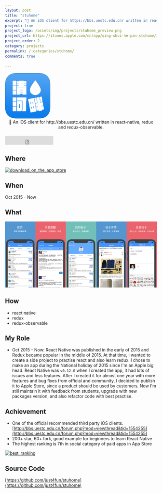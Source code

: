 ```yaml
---
layout: post
title: "stuhome"
excerpt: "📱 An iOS client for https://bbs.uestc.edu.cn/ written in react-native, redux and redux-observable."
project: true
project_logo: /assets/img/projects/stuhome_preview.png
project_url: https://itunes.apple.com/cn/app/qing-shui-he-pan-stuhome/id1190564355
project_order: 2
category: projects
permalink: /:categories/stuhome/
comments: true

---
```


<img src="/assets/img/projects/stuhome_logo.png" alt="" style="width: 150px;"/>

<center><figcaption>📱 An iOS client for http://bbs.uestc.edu.cn/ written in react-native, redux and redux-observable.</figcaption></center>

<iframe src="https://ghbtns.com/github-btn.html?user=just4fun&repo=stuhome&type=star&count=true&size=large" frameborder="0" scrolling="0" width="160px" height="30px" style="margin-top: 20px;"></iframe>


## Where

[<img style="width: 250px; margin: unset;" alt="download_on_the_app_store" src="https://user-images.githubusercontent.com/7512625/27969868-353f554c-637f-11e7-869d-3963933461ca.png">](https://itunes.apple.com/cn/app/qing-shui-he-pan-stuhome/id1190564355)

## When

Oct 2015 - Now

## What

![screenshots](/assets/img/projects/stuhome_preview.png)

## How

- react native
- redux
- redux-observable

## My Role

- Oct 2015 - Now: React Native was published in the early of 2015 and Redux became popular in the middle of 2015. At that time, I wanted to create a side project to practise react and also learn redux. I chose to make an app during the National holiday of 2015 since I'm an Apple big head. React Native was `v0.12.0` when I created the app, it had lots of issues and less features. After I created it for almost one year with more features and bug fixes from official and community, I decided to publish it to Apple Store, since a product should be used by customers. Now I'm still maintain it with feedback from students, upgrade with new packages version, and also refactor code with best practise.

## Achievement

- One of the official recommended third party iOS clients. [http://bbs.uestc.edu.cn/forum.php?mod=viewthread&tid=1554255](http://bbs.uestc.edu.cn/forum.php?mod=viewthread&tid=1554255)
- 200+ star, 60+ fork, good example for beginners to learn React Native
- The highest ranking is 7th in social category of paid apps in App Store

[<img alt="best_ranking" src="https://user-images.githubusercontent.com/7512625/160563791-3a4b6778-d3cb-44ce-9792-1f0a64b8bd1d.png">](https://user-images.githubusercontent.com/7512625/160563791-3a4b6778-d3cb-44ce-9792-1f0a64b8bd1d.png)

## Source Code

[https://github.com/just4fun/stuhome](https://github.com/just4fun/stuhome)

